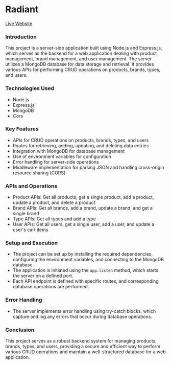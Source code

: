 # Radiant

[Live Website](https://radiant.surge.sh/)

### Introduction

This project is a server-side application built using Node.js and Express.js, which serves as the backend for a web application dealing with product management, brand management, and user management. The server utilizes a MongoDB database for data storage and retrieval. It provides various APIs for performing CRUD operations on products, brands, types, and users.

### Technologies Used

- Node.js
- Express.js
- MongoDB
- Cors

### Key Features

- APIs for CRUD operations on products, brands, types, and users
- Routes for retrieving, adding, updating, and deleting data entries
- Integration with MongoDB for database management
- Use of environment variables for configuration
- Error handling for server-side operations
- Middleware implementation for parsing JSON and handling cross-origin resource sharing (CORS)

### APIs and Operations

- Product APIs: Get all products, get a single product, add a product, update a product, and delete a product
- Brand APIs: Get all brands, add a brand, update a brand, and get a single brand
- Type APIs: Get all types and add a type
- User APIs: Get all users, get a single user, add a user, and update a user's cart items

### Setup and Execution

- The project can be set up by installing the required dependencies, configuring the environment variables, and connecting to the MongoDB database.
- The application is initiated using the `app.listen` method, which starts the server on a defined port.
- Each API endpoint is defined with specific routes, and corresponding database operations are performed.

### Error Handling

- The server implements error handling using try-catch blocks, which capture and log any errors that occur during database operations.

### Conclusion

This project serves as a robust backend system for managing products, brands, types, and users, providing a secure and efficient way to perform various CRUD operations and maintain a well-structured database for a web application.
